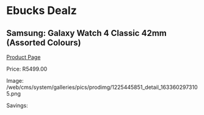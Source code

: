 
# Ebucks Dealz
## Samsung: Galaxy Watch 4 Classic 42mm (Assorted Colours)
[Product Page](https://www.ebucks.com/web/shop/productSelected.do?prodId=1225445851&catId=1233319390)

Price: R5499.00

Image: /web/cms/system/galleries/pics/prodimg/1225445851_detail_1633602973105.png

Savings: 


	
